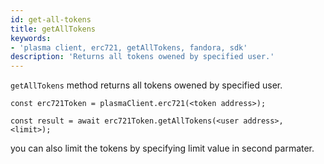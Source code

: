```yaml
---
id: get-all-tokens
title: getAllTokens
keywords: 
- 'plasma client, erc721, getAllTokens, fandora, sdk'
description: 'Returns all tokens owened by specified user.'
---
```


`getAllTokens` method returns all tokens owened by specified user.

```
const erc721Token = plasmaClient.erc721(<token address>);

const result = await erc721Token.getAllTokens(<user address>, <limit>);

```

you can also limit the tokens by specifying limit value in second parmater.
